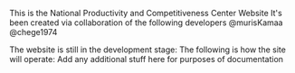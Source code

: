This is the National Productivity and Competitiveness Center Website
It's been created via collaboration of the following developers
@murisKamaa
@chege1974

The website is still in the development stage:
The following is how the site will operate:
Add any additional stuff here for purposes of documentation